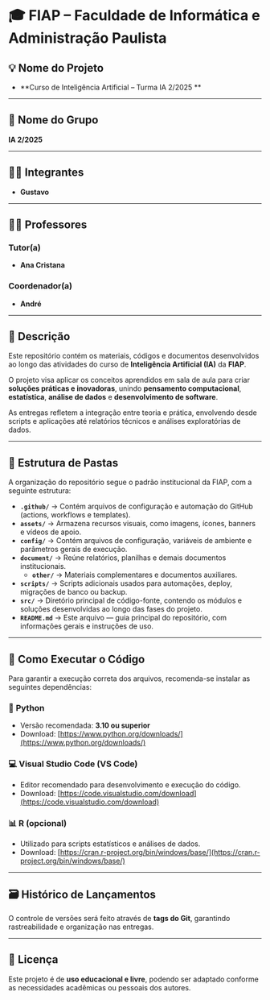 # 🎓 FIAP – Faculdade de Informática e Administração Paulista  

## 💡 Nome do Projeto  
- **Curso de Inteligência Artificial – Turma IA 2/2025  **  

---

## 👥 Nome do Grupo  
**IA 2/2025**  

---

## 👨‍🎓 Integrantes  
- **Gustavo**  

---

## 👩‍🏫 Professores  

### Tutor(a)  
- **Ana Cristana**  

### Coordenador(a)  
- **André**  

---

## 📘 Descrição  

Este repositório contém os materiais, códigos e documentos desenvolvidos ao longo das atividades do curso de **Inteligência Artificial (IA)** da **FIAP**.  

O projeto visa aplicar os conceitos aprendidos em sala de aula para criar **soluções práticas e inovadoras**, unindo **pensamento computacional**, **estatística**, **análise de dados** e **desenvolvimento de software**.  

As entregas refletem a integração entre teoria e prática, envolvendo desde scripts e aplicações até relatórios técnicos e análises exploratórias de dados.  

---

## 📁 Estrutura de Pastas  

A organização do repositório segue o padrão institucional da FIAP, com a seguinte estrutura:  

- **`.github/`** → Contém arquivos de configuração e automação do GitHub (actions, workflows e templates).  
- **`assets/`** → Armazena recursos visuais, como imagens, ícones, banners e vídeos de apoio.  
- **`config/`** → Contém arquivos de configuração, variáveis de ambiente e parâmetros gerais de execução.  
- **`document/`** → Reúne relatórios, planilhas e demais documentos institucionais.  
  - **`other/`** → Materiais complementares e documentos auxiliares.  
- **`scripts/`** → Scripts adicionais usados para automações, deploy, migrações de banco ou backup.  
- **`src/`** → Diretório principal de código-fonte, contendo os módulos e soluções desenvolvidas ao longo das fases do projeto.  
- **`README.md`** → Este arquivo — guia principal do repositório, com informações gerais e instruções de uso.  

---

## 🔧 Como Executar o Código  

Para garantir a execução correta dos arquivos, recomenda-se instalar as seguintes dependências:  

### 🐍 **Python**  
- Versão recomendada: **3.10 ou superior**  
- Download: [https://www.python.org/downloads/](https://www.python.org/downloads/)  

### 💻 **Visual Studio Code (VS Code)**  
- Editor recomendado para desenvolvimento e execução do código.  
- Download: [https://code.visualstudio.com/download](https://code.visualstudio.com/download)  

### 📊 **R (opcional)**  
- Utilizado para scripts estatísticos e análises de dados.  
- Download: [https://cran.r-project.org/bin/windows/base/](https://cran.r-project.org/bin/windows/base/)  

---

## 🗃 Histórico de Lançamentos  

O controle de versões será feito através de **tags do Git**, garantindo rastreabilidade e organização nas entregas.  

---

## 📜 Licença  

Este projeto é de **uso educacional e livre**, podendo ser adaptado conforme as necessidades acadêmicas ou pessoais dos autores.  

